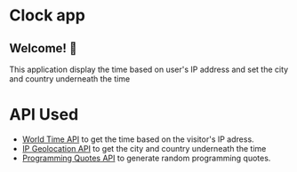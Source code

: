 # Clock app

## Welcome! 👋
This application display the time based on user's IP address and set the city and country 
underneath the time

# API Used
- [World Time API](http://worldtimeapi.org/) to get the time based on the visitor's IP adress.
- [IP Geolocation API](https://freegeoip.app/) to get the city and country underneath the time
- [Programming Quotes API](https://github.com/lukePeavey/quotable) to generate random programming quotes.

